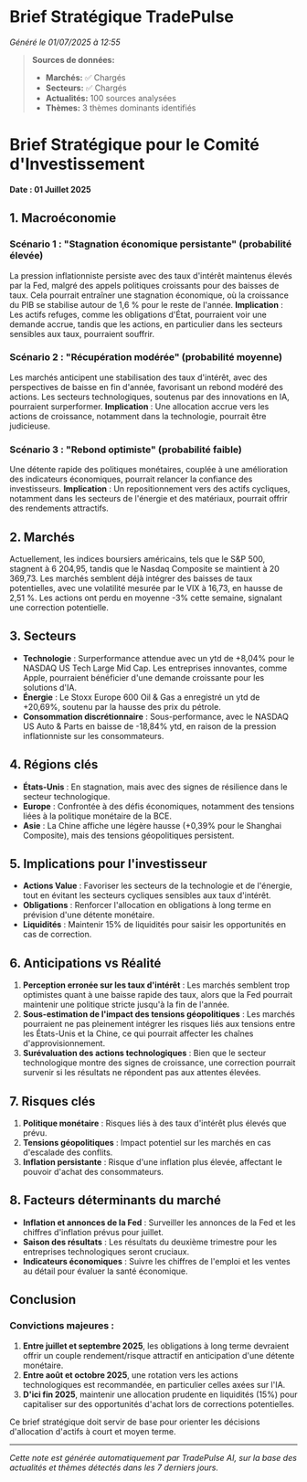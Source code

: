 # Brief Stratégique TradePulse

*Généré le 01/07/2025 à 12:55*

> **Sources de données:**
> - **Marchés:** ✅ Chargés
> - **Secteurs:** ✅ Chargés
> - **Actualités:** 100 sources analysées
> - **Thèmes:** 3 thèmes dominants identifiés

# Brief Stratégique pour le Comité d'Investissement

**Date : 01 Juillet 2025**

## 1. Macroéconomie

### Scénario 1 : "Stagnation économique persistante" (probabilité élevée)
La pression inflationniste persiste avec des taux d'intérêt maintenus élevés par la Fed, malgré des appels politiques croissants pour des baisses de taux. Cela pourrait entraîner une stagnation économique, où la croissance du PIB se stabilise autour de 1,6 % pour le reste de l'année. **Implication** : Les actifs refuges, comme les obligations d'État, pourraient voir une demande accrue, tandis que les actions, en particulier dans les secteurs sensibles aux taux, pourraient souffrir.

### Scénario 2 : "Récupération modérée" (probabilité moyenne)
Les marchés anticipent une stabilisation des taux d'intérêt, avec des perspectives de baisse en fin d'année, favorisant un rebond modéré des actions. Les secteurs technologiques, soutenus par des innovations en IA, pourraient surperformer. **Implication** : Une allocation accrue vers les actions de croissance, notamment dans la technologie, pourrait être judicieuse.

### Scénario 3 : "Rebond optimiste" (probabilité faible)
Une détente rapide des politiques monétaires, couplée à une amélioration des indicateurs économiques, pourrait relancer la confiance des investisseurs. **Implication** : Un repositionnement vers des actifs cycliques, notamment dans les secteurs de l'énergie et des matériaux, pourrait offrir des rendements attractifs.

## 2. Marchés

Actuellement, les indices boursiers américains, tels que le S&P 500, stagnent à 6 204,95, tandis que le Nasdaq Composite se maintient à 20 369,73. Les marchés semblent déjà intégrer des baisses de taux potentielles, avec une volatilité mesurée par le VIX à 16,73, en hausse de 2,51 %. Les actions ont perdu en moyenne -3% cette semaine, signalant une correction potentielle.

## 3. Secteurs

- **Technologie** : Surperformance attendue avec un ytd de +8,04% pour le NASDAQ US Tech Large Mid Cap. Les entreprises innovantes, comme Apple, pourraient bénéficier d'une demande croissante pour les solutions d'IA.
- **Énergie** : Le Stoxx Europe 600 Oil & Gas a enregistré un ytd de +20,69%, soutenu par la hausse des prix du pétrole.
- **Consommation discrétionnaire** : Sous-performance, avec le NASDAQ US Auto & Parts en baisse de -18,84% ytd, en raison de la pression inflationniste sur les consommateurs.

## 4. Régions clés

- **États-Unis** : En stagnation, mais avec des signes de résilience dans le secteur technologique.
- **Europe** : Confrontée à des défis économiques, notamment des tensions liées à la politique monétaire de la BCE.
- **Asie** : La Chine affiche une légère hausse (+0,39% pour le Shanghai Composite), mais des tensions géopolitiques persistent.

## 5. Implications pour l'investisseur

- **Actions Value** : Favoriser les secteurs de la technologie et de l'énergie, tout en évitant les secteurs cycliques sensibles aux taux d'intérêt.
- **Obligations** : Renforcer l'allocation en obligations à long terme en prévision d'une détente monétaire.
- **Liquidités** : Maintenir 15% de liquidités pour saisir les opportunités en cas de correction.

## 6. Anticipations vs Réalité

1. **Perception erronée sur les taux d'intérêt** : Les marchés semblent trop optimistes quant à une baisse rapide des taux, alors que la Fed pourrait maintenir une politique stricte jusqu'à la fin de l'année.
2. **Sous-estimation de l'impact des tensions géopolitiques** : Les marchés pourraient ne pas pleinement intégrer les risques liés aux tensions entre les États-Unis et la Chine, ce qui pourrait affecter les chaînes d'approvisionnement.
3. **Surévaluation des actions technologiques** : Bien que le secteur technologique montre des signes de croissance, une correction pourrait survenir si les résultats ne répondent pas aux attentes élevées.

## 7. Risques clés

1. **Politique monétaire** : Risques liés à des taux d'intérêt plus élevés que prévu.
2. **Tensions géopolitiques** : Impact potentiel sur les marchés en cas d'escalade des conflits.
3. **Inflation persistante** : Risque d'une inflation plus élevée, affectant le pouvoir d'achat des consommateurs.

## 8. Facteurs déterminants du marché

- **Inflation et annonces de la Fed** : Surveiller les annonces de la Fed et les chiffres d'inflation prévus pour juillet.
- **Saison des résultats** : Les résultats du deuxième trimestre pour les entreprises technologiques seront cruciaux.
- **Indicateurs économiques** : Suivre les chiffres de l'emploi et les ventes au détail pour évaluer la santé économique.

## Conclusion

### Convictions majeures :
1. **Entre juillet et septembre 2025**, les obligations à long terme devraient offrir un couple rendement/risque attractif en anticipation d'une détente monétaire.
2. **Entre août et octobre 2025**, une rotation vers les actions technologiques est recommandée, en particulier celles axées sur l'IA.
3. **D'ici fin 2025**, maintenir une allocation prudente en liquidités (15%) pour capitaliser sur des opportunités d'achat lors de corrections potentielles.

Ce brief stratégique doit servir de base pour orienter les décisions d'allocation d'actifs à court et moyen terme.

---

*Cette note est générée automatiquement par TradePulse AI, sur la base des actualités et thèmes détectés dans les 7 derniers jours.*
